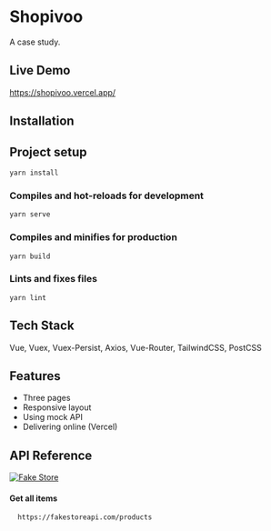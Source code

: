 
# Shopivoo

A case study.


## Live Demo

https://shopivoo.vercel.app/


## Installation

## Project setup
```
yarn install
```

### Compiles and hot-reloads for development
```
yarn serve
```

### Compiles and minifies for production
```
yarn build
```

### Lints and fixes files
```
yarn lint
```
## Tech Stack

Vue, Vuex, Vuex-Persist, Axios, Vue-Router, TailwindCSS, PostCSS
## Features

- Three pages
- Responsive layout
- Using mock API
- Delivering online (Vercel)


## API Reference

[![Fake Store ](https://fakestoreapi.com/icons/logo.png)](https://fakestoreapi.com/)


#### Get all items

```http
  https://fakestoreapi.com/products
